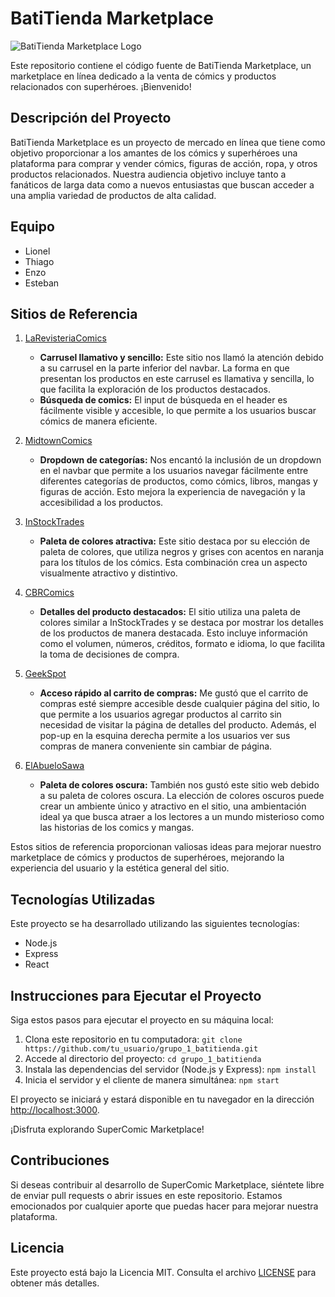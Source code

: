# BatiTienda Marketplace

![BatiTienda Marketplace Logo](link_to_logo.png) <!-- Agrega una imagen de tu logo si la tienes -->

Este repositorio contiene el código fuente de BatiTienda Marketplace, un marketplace en línea dedicado a la venta de cómics y productos relacionados con superhéroes. ¡Bienvenido!

## Descripción del Proyecto

BatiTienda Marketplace es un proyecto de mercado en línea que tiene como objetivo proporcionar a los amantes de los cómics y superhéroes una plataforma para comprar y vender cómics, figuras de acción, ropa, y otros productos relacionados. Nuestra audiencia objetivo incluye tanto a fanáticos de larga data como a nuevos entusiastas que buscan acceder a una amplia variedad de productos de alta calidad.

## Equipo

- Lionel
- Thiago
- Enzo
- Esteban

## Sitios de Referencia

1. [LaRevisteriaComics](https://www.larevisteriacomics.com/)
   - **Carrusel llamativo y sencillo:** Este sitio nos llamó la atención debido a su carrusel en la parte inferior del navbar. La forma en que presentan los productos en este carrusel es llamativa y sencilla, lo que facilita la exploración de los productos destacados.
   - **Búsqueda de comics:** El input de búsqueda en el header es fácilmente visible y accesible, lo que permite a los usuarios buscar cómics de manera eficiente.

2. [MidtownComics](https://www.midtowncomics.com/)
   - **Dropdown de categorías:** Nos encantó la inclusión de un dropdown en el navbar que permite a los usuarios navegar fácilmente entre diferentes categorías de productos, como cómics, libros, mangas y figuras de acción. Esto mejora la experiencia de navegación y la accesibilidad a los productos.

3. [InStockTrades](https://www.instocktrades.com/)
   - **Paleta de colores atractiva:** Este sitio destaca por su elección de paleta de colores, que utiliza negros y grises con acentos en naranja para los títulos de los cómics. Esta combinación crea un aspecto visualmente atractivo y distintivo.
   
4. [CBRComics](https://cbrcomics.net/)
   - **Detalles del producto destacados:** El sitio utiliza una paleta de colores similar a InStockTrades y se destaca por mostrar los detalles de los productos de manera destacada. Esto incluye información como el volumen, números, créditos, formato e idioma, lo que facilita la toma de decisiones de compra.

5. [GeekSpot](https://geekspot.com.ar/)
   - **Acceso rápido al carrito de compras:** Me gustó que el carrito de compras esté siempre accesible desde cualquier página del sitio, lo que permite a los usuarios agregar productos al carrito sin necesidad de visitar la página de detalles del producto. Además, el pop-up en la esquina derecha permite a los usuarios ver sus compras de manera conveniente sin cambiar de página.

6. [ElAbueloSawa](https://www.elabuelosawa.org/)
   - **Paleta de colores oscura:** También nos gustó este sitio web debido a su paleta de colores oscura. La elección de colores oscuros puede crear un ambiente único y atractivo en el sitio, una ambientación ideal ya que busca atraer a los lectores a un mundo misterioso como las historias de los comics y mangas.
     
Estos sitios de referencia proporcionan valiosas ideas para mejorar nuestro marketplace de cómics y productos de superhéroes, mejorando la experiencia del usuario y la estética general del sitio.


## Tecnologías Utilizadas

Este proyecto se ha desarrollado utilizando las siguientes tecnologías:

- Node.js
- Express
- React

## Instrucciones para Ejecutar el Proyecto

Siga estos pasos para ejecutar el proyecto en su máquina local:

1. Clona este repositorio en tu computadora:
`git clone https://github.com/tu_usuario/grupo_1_batitienda.git`
2. Accede al directorio del proyecto:
`cd grupo_1_batitienda`
3. Instala las dependencias del servidor (Node.js y Express):
`npm install`
4. Inicia el servidor y el cliente de manera simultánea:
`npm start`


El proyecto se iniciará y estará disponible en tu navegador en la dirección [http://localhost:3000](http://localhost:3000).

¡Disfruta explorando SuperComic Marketplace!

## Contribuciones

Si deseas contribuir al desarrollo de SuperComic Marketplace, siéntete libre de enviar pull requests o abrir issues en este repositorio. Estamos emocionados por cualquier aporte que puedas hacer para mejorar nuestra plataforma.

## Licencia

Este proyecto está bajo la Licencia MIT. Consulta el archivo [LICENSE](LICENSE) para obtener más detalles.

